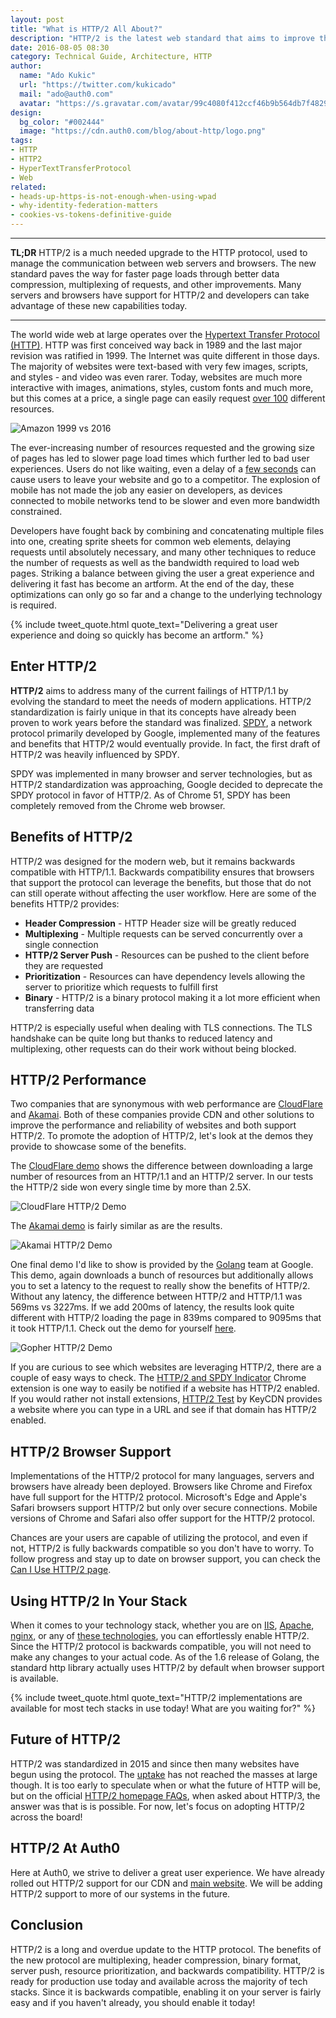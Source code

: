 ```yaml
---
layout: post
title: "What is HTTP/2 All About?"
description: "HTTP/2 is the latest web standard that aims to improve the way we interact with the web. Learn all about HTTP/2 and how it affects you."
date: 2016-08-05 08:30
category: Technical Guide, Architecture, HTTP
author:
  name: "Ado Kukic"
  url: "https://twitter.com/kukicado"
  mail: "ado@auth0.com"
  avatar: "https://s.gravatar.com/avatar/99c4080f412ccf46b9b564db7f482907?s=200"
design:
  bg_color: "#002444"
  image: "https://cdn.auth0.com/blog/about-http/logo.png"
tags:
- HTTP
- HTTP2
- HyperTextTransferProtocol
- Web
related:
- heads-up-https-is-not-enough-when-using-wpad
- why-identity-federation-matters
- cookies-vs-tokens-definitive-guide
---
```


---

**TL;DR** HTTP/2 is a much needed upgrade to the HTTP protocol, used to manage the communication between web servers and browsers. The new standard paves the way for faster page loads through better data compression, multiplexing of requests, and other improvements. Many servers and browsers have support for HTTP/2 and developers can take advantage of these new capabilities today.

---

The world wide web at large operates over the [Hypertext Transfer Protocol (HTTP)](https://www.w3.org/Protocols/). HTTP was first conceived way back in 1989 and the last major revision was ratified in 1999. The Internet was quite different in those days. The majority of websites were text-based with very few images, scripts, and styles - and video was even rarer. Today, websites are much more interactive with images, animations, styles, custom fonts and much more, but this comes at a price, a single page can easily request [over 100](https://www.sitepoint.com/average-page-weight-increased-another-16-2015/) different resources.

![Amazon 1999 vs 2016](https://cdn.auth0.com/blog/about-http2/amazon-1999-2016.png)

The ever-increasing number of resources requested and the growing size of pages has led to slower page load times which further led to bad user experiences. Users do not like waiting, even a delay of a [few seconds](https://blog.kissmetrics.com/loading-time/) can cause users to leave your website and go to a competitor. The explosion of mobile has not made the job any easier on developers, as devices connected to mobile networks tend to be slower and even more bandwidth constrained.

 Developers have fought back by combining and concatenating multiple files into one, creating sprite sheets for common web elements, delaying requests until absolutely necessary, and many other techniques to reduce the number of requests as well as the bandwidth required to load web pages. Striking a balance between giving the user a great experience and delivering it fast has become an artform. At the end of the day, these optimizations can only go so far and a change to the underlying technology is required.

 {% include tweet_quote.html quote_text="Delivering a great user experience and doing so quickly has become an artform." %}

## Enter HTTP/2

**HTTP/2** aims to address many of the current failings of HTTP/1.1 by evolving the standard to meet the needs of modern applications. HTTP/2 standardization is fairly unique in that its concepts have already been proven to work years before the standard was finalized. [SPDY](https://www.chromium.org/spdy/spdy-whitepaper), a network protocol primarily developed by Google, implemented many of the features and benefits that HTTP/2 would eventually provide. In fact, the first draft of HTTP/2 was heavily influenced by SPDY.

SPDY was implemented in many browser and server technologies, but as HTTP/2 standardization was approaching, Google decided to deprecate the SPDY protocol in favor of HTTP/2. As of Chrome 51, SPDY has been completely removed from the Chrome web browser.

## Benefits of HTTP/2

HTTP/2 was designed for the modern web, but it remains backwards compatible with HTTP/1.1. Backwards compatibility ensures that browsers that support the protocol can leverage the benefits, but those that do not can still operate without affecting the user workflow. Here are some of the benefits HTTP/2 provides:

* **Header Compression** - HTTP Header size will be greatly reduced
* **Multiplexing** - Multiple requests can be served concurrently over a single connection
* **HTTP/2 Server Push** - Resources can be pushed to the client before they are requested
* **Prioritization** - Resources can have dependency levels allowing the server to prioritize which requests to fulfill first
* **Binary** - HTTP/2 is a binary protocol making it a lot more efficient when transferring data

HTTP/2 is especially useful when dealing with TLS connections. The TLS handshake can be quite long but thanks to reduced latency and multiplexing, other requests can do their work without being blocked.

## HTTP/2 Performance

Two companies that are synonymous with web performance are [CloudFlare](https://cloudflare.com) and [Akamai](https://akamai.com). Both of these companies provide CDN and other solutions to improve the performance and reliability of websites and both support HTTP/2. To promote the adoption of HTTP/2, let's look at the demos they provide to showcase some of the benefits.

 The [CloudFlare demo](https://www.cloudflare.com/http2/) shows the difference between downloading a large number of resources from an HTTP/1.1 and an HTTP/2 server. In our tests the HTTP/2 side won every single time by more than 2.5X.

![CloudFlare HTTP/2 Demo](https://cdn.auth0.com/blog/about-http2/cloudflare-demo.png)

 The [Akamai demo](https://http2.akamai.com/demo) is fairly similar as are the results.

 ![Akamai HTTP/2 Demo](https://cdn.auth0.com/blog/about-http2/akamai-demo.png)

 One final demo I'd like to show is provided by the [Golang](https://golang.org/) team at Google. This demo, again downloads a bunch of resources but additionally allows you to set a latency to the request to really show the benefits of HTTP/2. Without any latency, the difference between HTTP/2 and HTTP/1.1 was 569ms vs 3227ms. If we add 200ms of latency, the results look quite different with HTTP/2 loading the page in 839ms compared to 9095ms that it took HTTP/1.1. Check out the demo for yourself [here](https://http2.golang.org/gophertiles).

 ![Gopher HTTP/2 Demo](https://cdn.auth0.com/blog/about-http2/gopher-demo.png)

 If you are curious to see which websites are leveraging HTTP/2, there are a couple of easy ways to check. The [HTTP/2 and SPDY Indicator](https://chrome.google.com/webstore/detail/http2-and-spdy-indicator/mpbpobfflnpcgagjijhmgnchggcjblin?hl=en) Chrome extension is one way to easily be notified if a website has HTTP/2 enabled. If you would rather not install extensions, [HTTP/2 Test](https://tools.keycdn.com/http2-test) by KeyCDN provides a website where you can type in a URL and see if that domain has HTTP/2 enabled.

## HTTP/2 Browser Support

Implementations of the HTTP/2 protocol for many languages, servers and browsers have already been deployed. Browsers like Chrome and Firefox have full support for the HTTP/2 protocol. Microsoft's Edge and Apple's Safari browsers support HTTP/2 but only over secure connections. Mobile versions of Chrome and Safari also offer support for the HTTP/2 protocol.

Chances are your users are capable of utilizing the protocol, and even if not, HTTP/2 is fully backwards compatible so you don't have to worry. To follow progress and stay up to date on browser support, you can check the [Can I Use HTTP/2 page](http://caniuse.com/#search=http2).

## Using HTTP/2 In Your Stack

When it comes to your technology stack, whether you are on [IIS](http://blogs.iis.net/davidso/http2), [Apache](https://httpd.apache.org/docs/2.4/mod/mod_http2.html), [nginx](https://www.nginx.com/blog/nginx-1-9-5/), or any of [these technologies](https://github.com/http2/http2-spec/wiki/Implementations), you can effortlessly enable HTTP/2. Since the HTTP/2 protocol is backwards compatible, you will not need to make any changes to your actual code. As of the 1.6 release of Golang, the standard http library actually uses HTTP/2 by default when browser support is available.

{% include tweet_quote.html quote_text="HTTP/2 implementations are available for most tech stacks in use today! What are you waiting for?" %}

## Future of HTTP/2

HTTP/2 was standardized in 2015 and since then many websites have begun using the protocol. The [uptake](http://trends.builtwith.com/docinfo/HTTP2) has not reached the masses at large though. It is too early to speculate when or what the future of HTTP will be, but on the official [HTTP/2 homepage FAQs](https://http2.github.io/faq/#will-there-be-a-http3), when asked about HTTP/3, the answer was that is is possible. For now, let's focus on adopting HTTP/2 across the board!

## HTTP/2 At Auth0

Here at Auth0, we strive to deliver a great user experience. We have already rolled out HTTP/2 support for our CDN and [main website](https://auth0.com). We will be adding HTTP/2 support to more of our systems in the future.

## Conclusion

HTTP/2 is a long and overdue update to the HTTP protocol. The benefits of the new protocol are multiplexing, header compression, binary format, server push, resource prioritization, and backwards compatibility. HTTP/2 is ready for production use today and available across the majority of tech stacks. Since it is backwards compatible, enabling it on your server is fairly easy and if you haven't already, you should enable it today!
